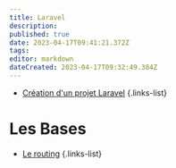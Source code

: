 ```yaml
---
title: Laravel
description: 
published: true
date: 2023-04-17T09:41:21.372Z
tags: 
editor: markdown
dateCreated: 2023-04-17T09:32:49.384Z
---
```


- [Création d'un projet Laravel](/laravel/creer-un-projet)
{.links-list}

# Les Bases
- [Le routing](/laravel/routing)
{.links-list}